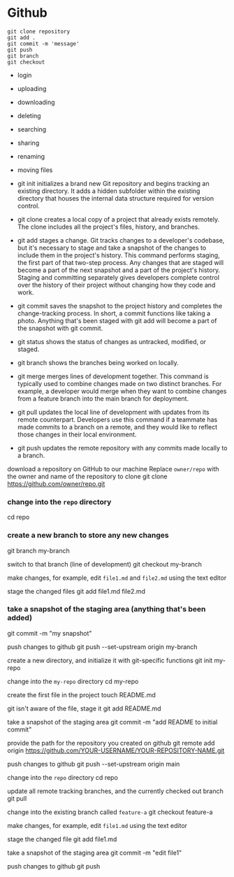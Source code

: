 # Github

    git clone repository 
    git add .
    git commit -m 'message'
    git push 
    git branch
    git checkout 

-   login
-   uploading
-   downloading
-   deleting
-   searching
-   sharing
-   renaming
-   moving files

-   git init initializes a brand new Git repository and begins tracking an existing directory. It adds a hidden subfolder within the existing directory that houses the internal data structure required for version control.

-   git clone creates a local copy of a project that already exists remotely. The clone includes all the project's files, history, and branches.

-   git add stages a change. Git tracks changes to a developer's codebase, but it's necessary to stage and take a snapshot of the changes to include them in the project's history. This command performs staging, the first part of that two-step process. Any changes that are staged will become a part of the next snapshot and a part of the project's history. Staging and committing separately gives developers complete control over the history of their project without changing how they code and work.

-   git commit saves the snapshot to the project history and completes the change-tracking process. In short, a commit functions like taking a photo. Anything that's been staged with git add will become a part of the snapshot with git commit.

-   git status shows the status of changes as untracked, modified, or staged.

-   git branch shows the branches being worked on locally.

-   git merge merges lines of development together. This command is typically used to combine changes made on two distinct branches. For example, a developer would merge when they want to combine changes from a feature branch into the main branch for deployment.

-   git pull updates the local line of development with updates from its remote counterpart. Developers use this command if a teammate has made commits to a branch on a remote, and they would like to reflect those changes in their local environment.

-   git push updates the remote repository with any commits made locally to a branch.

download a repository on GitHub to our machine
Replace `owner/repo` with the owner and name of the repository to clone
git clone https://github.com/owner/repo.git

### change into the `repo` directory
cd repo

### create a new branch to store any new changes
git branch my-branch

switch to that branch (line of development)
git checkout my-branch

make changes, for example, edit `file1.md` and `file2.md` using the text editor

stage the changed files
git add file1.md file2.md

### take a snapshot of the staging area (anything that's been added)
git commit -m "my snapshot"

push changes to github
git push --set-upstream origin my-branch

create a new directory, and initialize it with git-specific functions
git init my-repo

change into the `my-repo` directory
cd my-repo

create the first file in the project
touch README.md

git isn't aware of the file, stage it
git add README.md

take a snapshot of the staging area
git commit -m "add README to initial commit"

provide the path for the repository you created on github
git remote add origin https://github.com/YOUR-USERNAME/YOUR-REPOSITORY-NAME.git

push changes to github
git push --set-upstream origin main

change into the `repo` directory
cd repo

update all remote tracking branches, and the currently checked out branch
git pull

change into the existing branch called `feature-a`
git checkout feature-a

make changes, for example, edit `file1.md` using the text editor

stage the changed file
git add file1.md

take a snapshot of the staging area
git commit -m "edit file1"

push changes to github
git push
